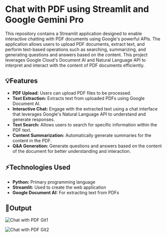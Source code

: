 # Chat with PDF using Streamlit and Google Gemini Pro

This repository contains a Streamlit application designed to enable interactive chatting with PDF documents using Google's powerful APIs. The application allows users to upload PDF documents, extract text, and perform text-based operations such as searching, summarizing, and generating questions and answers based on the content. This project leverages Google Cloud's Document AI and Natural Language API to interpret and interact with the content of PDF documents efficiently.

## 💡Features
* __PDF Upload:__ Users can upload PDF files to be processed.
* __Text Extraction:__ Extracts text from uploaded PDFs using Google Document AI.
* __Interactive Chat:__ Engage with the extracted text using a chat interface that leverages Google's Natural Language API to understand and generate responses.
* __Text Search:__ Allows users to search for specific information within the PDF text.
* __Content Summarization:__ Automatically generate summaries for the content in the PDF.
* __Q&A Generation:__ Generate questions and answers based on the content of the document for better understanding and interaction.

## ⚡Technologies Used
* __Python:__ Primary programming language
* __Streamlit:__ Used to create the web application
* __Google Document AI:__ For extracting text from PDFs

## 📌Output

![Chat with PDF Git1](https://github.com/sriramdharnish/Chat_with_PDF/assets/94969747/6bdc51c9-2793-4987-9508-88ff91caefce)

![Chat with PDF Git2](https://github.com/sriramdharnish/Chat_with_PDF/assets/94969747/ab812b1c-218f-4173-999a-da08820a1c89)




  
